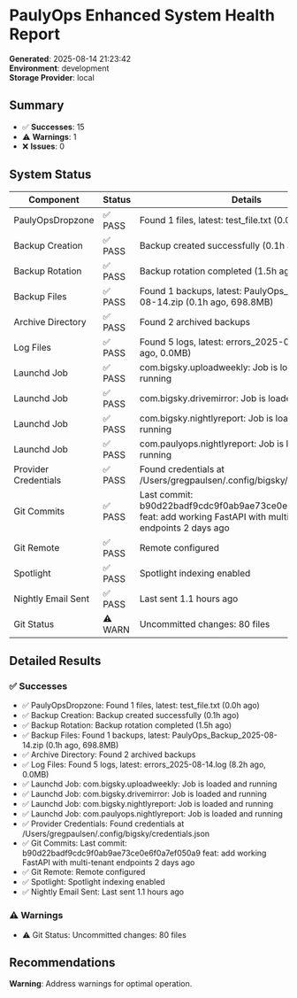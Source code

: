 # PaulyOps Enhanced System Health Report

**Generated**: 2025-08-14 21:23:42  
**Environment**: development  
**Storage Provider**: local

## Summary

- ✅ **Successes**: 15
- ⚠️  **Warnings**: 1
- ❌ **Issues**: 0

## System Status

| Component | Status | Details |
|-----------|--------|---------|
| PaulyOpsDropzone | ✅ PASS | Found 1 files, latest: test_file.txt (0.0h ago) |
| Backup Creation | ✅ PASS | Backup created successfully (0.1h ago) |
| Backup Rotation | ✅ PASS | Backup rotation completed (1.5h ago) |
| Backup Files | ✅ PASS | Found 1 backups, latest: PaulyOps_Backup_2025-08-14.zip (0.1h ago, 698.8MB) |
| Archive Directory | ✅ PASS | Found 2 archived backups |
| Log Files | ✅ PASS | Found 5 logs, latest: errors_2025-08-14.log (8.2h ago, 0.0MB) |
| Launchd Job | ✅ PASS | com.bigsky.uploadweekly: Job is loaded and running |
| Launchd Job | ✅ PASS | com.bigsky.drivemirror: Job is loaded and running |
| Launchd Job | ✅ PASS | com.bigsky.nightlyreport: Job is loaded and running |
| Launchd Job | ✅ PASS | com.paulyops.nightlyreport: Job is loaded and running |
| Provider Credentials | ✅ PASS | Found credentials at /Users/gregpaulsen/.config/bigsky/credentials.json |
| Git Commits | ✅ PASS | Last commit: b90d22badf9cdc9f0ab9ae73ce0e6f0a7ef050a9 feat: add working FastAPI with multi-tenant endpoints 2 days ago |
| Git Remote | ✅ PASS | Remote configured |
| Spotlight | ✅ PASS | Spotlight indexing enabled |
| Nightly Email Sent | ✅ PASS | Last sent 1.1 hours ago |
|  Git Status | ⚠️ WARN | Uncommitted changes: 80 files |

## Detailed Results

### ✅ Successes
- ✅ PaulyOpsDropzone: Found 1 files, latest: test_file.txt (0.0h ago)
- ✅ Backup Creation: Backup created successfully (0.1h ago)
- ✅ Backup Rotation: Backup rotation completed (1.5h ago)
- ✅ Backup Files: Found 1 backups, latest: PaulyOps_Backup_2025-08-14.zip (0.1h ago, 698.8MB)
- ✅ Archive Directory: Found 2 archived backups
- ✅ Log Files: Found 5 logs, latest: errors_2025-08-14.log (8.2h ago, 0.0MB)
- ✅ Launchd Job: com.bigsky.uploadweekly: Job is loaded and running
- ✅ Launchd Job: com.bigsky.drivemirror: Job is loaded and running
- ✅ Launchd Job: com.bigsky.nightlyreport: Job is loaded and running
- ✅ Launchd Job: com.paulyops.nightlyreport: Job is loaded and running
- ✅ Provider Credentials: Found credentials at /Users/gregpaulsen/.config/bigsky/credentials.json
- ✅ Git Commits: Last commit: b90d22badf9cdc9f0ab9ae73ce0e6f0a7ef050a9 feat: add working FastAPI with multi-tenant endpoints 2 days ago
- ✅ Git Remote: Remote configured
- ✅ Spotlight: Spotlight indexing enabled
- ✅ Nightly Email Sent: Last sent 1.1 hours ago

### ⚠️  Warnings
- ⚠️  Git Status: Uncommitted changes: 80 files

## Recommendations
**Warning**: Address warnings for optimal operation.

